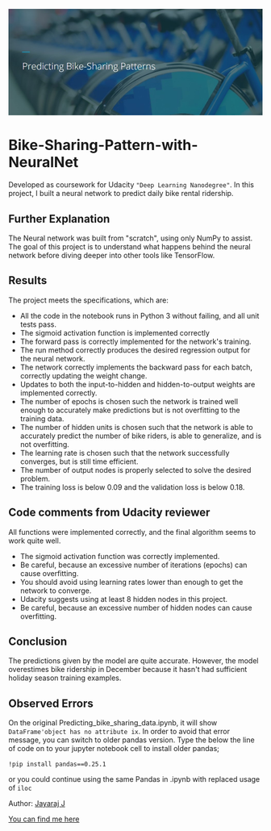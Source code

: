 ![Deep Learning Nanodegree Project 1](bike-sharing-cover.jpg)
# Bike-Sharing-Pattern-with-NeuralNet
Developed as coursework for Udacity ```"Deep Learning Nanodegree"```.
In this project, I built a neural network to predict daily bike rental ridership.

## Further Explanation
The Neural network was built from "scratch", using only NumPy to assist. The goal of this project is to understand what happens behind the neural network before diving deeper into other tools like TensorFlow.

## Results
The project meets the specifications, which are:
- All the code in the notebook runs in Python 3 without failing, and all unit tests pass.
- The sigmoid activation function is implemented correctly
- The forward pass is correctly implemented for the network's training.
- The run method correctly produces the desired regression output for the neural network.
- The network correctly implements the backward pass for each batch, correctly updating the weight change.
- Updates to both the input-to-hidden and hidden-to-output weights are implemented correctly.
- The number of epochs is chosen such the network is trained well enough to accurately make predictions but is not overfitting to the training data.
- The number of hidden units is chosen such that the network is able to accurately predict the number of bike riders, is able to generalize, and is not overfitting.
- The learning rate is chosen such that the network successfully converges, but is still time efficient.
- The number of output nodes is properly selected to solve the desired problem.
- The training loss is below 0.09 and the validation loss is below 0.18.

## Code comments from Udacity reviewer
All functions were implemented correctly, and the final algorithm seems to work quite well.
- The sigmoid activation function was correctly implemented.
- Be careful, because an excessive number of iterations (epochs) can cause overfitting.
- You should avoid using learning rates lower than enough to get the network to converge.
- Udacity suggests using at least 8 hidden nodes in this project.
- Be careful, because an excessive number of hidden nodes can cause overfitting.

## Conclusion
The predictions given by the model are quite accurate. However, the model overestimes bike ridership in December because it hasn't had sufficient holiday season training examples.

## Observed Errors

On the original Predicting_bike_sharing_data.ipynb, it will show ```DataFrame'object has no attribute ix```. In order to avoid that error message, you can switch to older pandas version. Type the below the line of code on to your jupyter notebook cell to install older pandas;
    
    !pip install pandas==0.25.1
 or you could continue using the same Pandas in .ipynb with replaced usage of ```iloc```
 
Author: [Jayaraj J](https://www.linkedin.com/in/jyjnair)

[You can find me here](https://www.jyrj.github.io)
